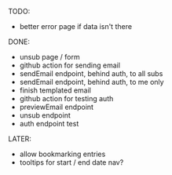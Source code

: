 TODO:

- better error page if data isn't there

DONE:

- unsub page / form
- github action for sending email
- sendEmail endpoint, behind auth, to all subs
- sendEmail endpoint, behind auth, to me only
- finish templated email
- github action for testing auth
- previewEmail endpoint
- unsub endpoint
- auth endpoint test

LATER:

- allow bookmarking entries
- tooltips for start / end date nav?
